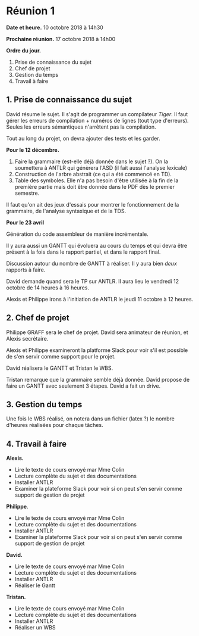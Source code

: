 # Réunion 1

**Date et heure.** 10 octobre 2018 à 14h30

**Prochaine réunion.** 17 octobre 2018 à 14h00

**Ordre du jour.**

1.  Prise de connaissance du sujet
1.  Chef de projet
1.  Gestion du temps
1.  Travail à faire

## 1. Prise de connaissance du sujet

David résume le sujet. Il s'agit de programmer un compilateur *Tiger*. Il faut gérer les erreurs de compilation + numéros de lignes (tout type d'erreurs). Seules les erreurs sémantiques n'arrêtent pas la compilation.

Tout au long du projet, on devra ajouter des tests et les garder.

**Pour le 12 décembre.**

1.  Faire la grammaire (est-elle déjà donnée dans le sujet ?). On la soumettera à ANTLR qui génèrera l'ASD (il fait aussi l'analyse lexicale)
1.  Construction de l'arbre abstrait (ce qui a été commencé en TD).
1.  Table des symboles. Elle n'a pas besoin d'être utilisée à la fin de la première partie mais doit être donnée dans le PDF dès le premier semestre.

Il faut qu'on ait des jeux d'essais pour montrer le fonctionnement de la grammaire, de l'analyse syntaxique et de la TDS.

**Pour le 23 avril**

Génération du code assembleur de manière incrémentale.

Il y aura aussi un GANTT qui évoluera au cours du temps et qui devra être présent à la fois dans le rapport partiel, et dans le rapport final.

Discussion autour du nombre de GANTT à réaliser. Il y aura bien *deux* rapports à faire.

David demande quand sera le TP sur ANTLR. Il aura lieu le vendredi 12 octobre de 14 heures à 16 heures.

Alexis et Philippe irons à l'initiation de ANTLR le jeudi 11 octobre à 12 heures.

## 2. Chef de projet

Philippe GRAFF sera le chef de projet. David sera animateur de réunion, et Alexis secrétaire.

Alexis et Philippe examineront la platforme Slack pour voir s'il est possible de s'en servir comme support pour le projet.

David réalisera le GANTT et Tristan le WBS.

Tristan remarque que la grammaire semble déjà donnée. David propose de faire un GANTT avec seulement 3 étapes. David a fait un drive.

## 3. Gestion du temps

Une fois le WBS réalisé, on notera dans un fichier (latex ?) le nombre d'heures réalisées pour chaque tâches.

## 4. Travail à faire

**Alexis.**

-   Lire le texte de cours envoyé mar Mme Colin
-   Lecture complète du sujet et des documentations
-   Installer ANTLR
-   Examiner la plateforme Slack pour voir si on peut s'en servir comme support de gestion de projet

**Philippe**.

-   Lire le texte de cours envoyé mar Mme Colin
-   Lecture complète du sujet et des documentations
-   Installer ANTLR
-   Examiner la plateforme Slack pour voir si on peut s'en servir comme support de gestion de projet

**David.**

-   Lire le texte de cours envoyé mar Mme Colin
-   Lecture complète du sujet et des documentations
-   Installer ANTLR
-   Réaliser le Gantt

**Tristan.**

-   Lire le texte de cours envoyé mar Mme Colin
-   Lecture complète du sujet et des documentations
-   Installer ANTLR
-   Réaliser un WBS
